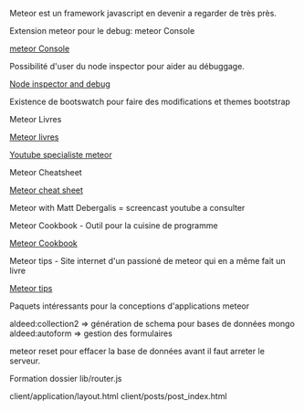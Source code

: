 Meteor est un framework javascript en devenir a regarder de très près.


Extension meteor pour le debug: meteor Console

[meteor Console](https://github.com/gandev/meteor-server-console)

Possibilité d'user du node inspector pour aider au débuggage.

[Node inspector and debug](http://stackoverflow.com/questions/14909610/how-to-debug-server-side-code-in-a-meteor-app)

Existence de bootswatch pour faire des modifications et themes bootstrap


Meteor Livres

[Meteor livres](https://leanpub.com/meteortutorial)

[Youtube specialiste meteor](http://www.youtube.com/channel/UC4-DIsbr23Z-rPe_F4JAH9w)


Meteor Cheatsheet

[Meteor cheat sheet](http://journal.gentlenode.com/meteor-5-cheatsheet/)


Meteor with Matt Debergalis = screencast youtube a consulter

Meteor Cookbook - Outil pour la cuisine de programme

[Meteor Cookbook](https://github.com/awatson1978)

Meteor tips - Site internet d'un passioné de meteor qui en a même fait un livre

[Meteor tips](http://meteortips.com/book/)

Paquets intéressants pour la conceptions d'applications meteor 

aldeed:collection2  => génération de schema pour bases de données mongo
aldeed:autoform => gestion des formulaires


meteor reset pour effacer la base de données avant il faut arreter le serveur.

Formation dossier lib/router.js

client/application/layout.html
client/posts/post_index.html